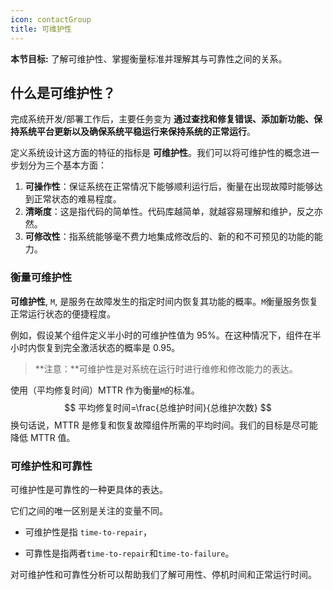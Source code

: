 ```yaml
---
icon: contactGroup
title: 可维护性
---
```


**本节目标:** 了解可维护性、掌握衡量标准并理解其与可靠性之间的关系。

## 什么是可维护性？

完成系统开发/部署工作后，主要任务变为 **通过查找和修复错误、添加新功能、保持系统平台更新以及确保系统平稳运行来保持系统的正常运行**。

定义系统设计这方面的特征的指标是 **可维护性**。我们可以将可维护性的概念进一步划分为三个基本方面：

1. **可操作性**：保证系统在正常情况下能够顺利运行后，衡量在出现故障时能够达到正常状态的难易程度。
2. **清晰度**：这是指代码的简单性。代码库越简单，就越容易理解和维护，反之亦然。
3. **可修改性**：指系统能够毫不费力地集成修改后的、新的和不可预见的功能的能力。

### 衡量可维护性

**可维护性**, `M`, 是服务在故障发生的指定时间内恢复其功能的概率。`M`衡量服务恢复正常运行状态的便捷程度。

例如，假设某个组件定义半小时的可维护性值为 95%。在这种情况下，组件在半小时内恢复到完全激活状态的概率是 0.95。

> **注意：**可维护性是对系统在运行时进行维修和修改能力的表达。

使用（平均修复时间）MTTR 作为衡量`M`的标准。
$$
平均修复时间=\frac{总维护时间}{总维护次数}
$$
换句话说，MTTR 是修复和恢复故障组件所需的平均时间。我们的目标是尽可能降低 MTTR 值。

### 可维护性和可靠性

可维护性是可靠性的一种更具体的表达。

它们之间的唯一区别是关注的变量不同。

- 可维护性是指 `time-to-repair`，

- 可靠性是指两者`time-to-repair`和`time-to-failure`。

对可维护性和可靠性分析可以帮助我们了解可用性、停机时间和正常运行时间。